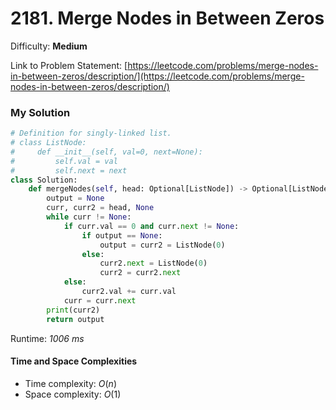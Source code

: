 # 2181. Merge Nodes in Between Zeros

Difficulty: **Medium**

Link to Problem Statement: [https://leetcode.com/problems/merge-nodes-in-between-zeros/description/](https://leetcode.com/problems/merge-nodes-in-between-zeros/description/)

### My Solution 

```python
# Definition for singly-linked list.
# class ListNode:
#     def __init__(self, val=0, next=None):
#         self.val = val
#         self.next = next
class Solution:
    def mergeNodes(self, head: Optional[ListNode]) -> Optional[ListNode]:
        output = None
        curr, curr2 = head, None
        while curr != None:
            if curr.val == 0 and curr.next != None:
                if output == None:
                    output = curr2 = ListNode(0)
                else:
                    curr2.next = ListNode(0)
                    curr2 = curr2.next
            else:
                curr2.val += curr.val
            curr = curr.next
        print(curr2)
        return output
```

Runtime: *1006 ms*

#### Time and Space Complexities

- Time complexity: $O(n)$
- Space complexity: $O(1)$
